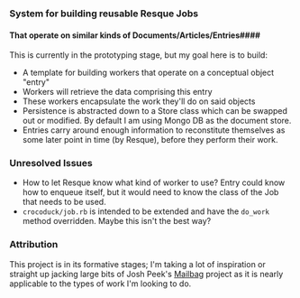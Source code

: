### System for building reusable Resque Jobs ###
#### That operate on similar kinds of Documents/Articles/Entries####

This is currently in the prototyping stage, but my goal here is to build:

* A template for building workers that operate on a conceptual object "entry"
* Workers will retrieve the data comprising this entry
* These workers encapsulate the work they'll do on said objects
* Persistence is abstracted down to a Store class which can be swapped out or modified. By default I am using Mongo DB as the document store.
* Entries carry around enough information to reconstitute themselves as some later point in time (by Resque), before they perform their work.


### Unresolved Issues ###

* How to let Resque know what kind of worker to use?  Entry could know how to enqueue itself, but it would need to know the class of the Job that needs to be used.
* ``crocoduck/job.rb`` is intended to be extended and have the ``do_work`` method overridden.  Maybe this isn't the best way?

### Attribution ###

This project is in its formative stages; I'm taking a lot of inspiration or straight up jacking large bits of Josh Peek's [Mailbag](https://github.com/josh/mailbag) project as it is nearly applicable to the types of work I'm looking to do.